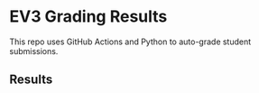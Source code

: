 # EV3 Grading Results

This repo uses GitHub Actions and Python to auto-grade student submissions.

## Results

<!-- RESULTS_TABLE_START -->
<!-- RESULTS_TABLE_END -->
